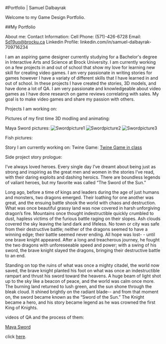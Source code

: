 #Portfolio | Samuel Dalbayrak

 Welcome to my Game Design Portfolio.
 
 ##My Portfolio

 About me:
 Contact Information:
Cell Phone: (571)-426-6728
Email: Sd19uo@brocku.ca
Linkedin Profile: linkedin.com/in/samuel-dalbayrak-709716234

I am an aspiring game designer currently studying for a Bachelor's degree in Interactive Arts and Science at Brock University. I am currently working on a few projects in and out of school that show my love for learning new skill for creating video games. I am very passionate in writing stories for games however I have a variaty of different skills that I have learned in and out of school. In these projects I have created the stories, 3D models, and have done a lot of QA. I am very passionate and knowledgeable about video games as I have done research on game reviews correlating with sales. My goal is to make video games and share my passion with others.

Projects I am working on:

Pictures of my first time 3D modling and animating:
 
 Maya Sword pictures:
![Swordpicture1](https://github.com/Samuelbly/Portfolio/assets/90357953/e607bd81-87d8-44db-bfe5-224ce41960b2)
![Swordpicture2](https://github.com/Samuelbly/Portfolio/assets/90357953/d83ba1ea-72cd-4deb-adb9-4cc141f5d21f)
![Swordpicture3](https://github.com/Samuelbly/Portfolio/assets/90357953/2f8766b9-c61d-4967-a2e8-9b4e184597b1)

Fish pictures:
 

Story I am currently working on:
 Twine Game:
  [Twine Game in class](https://samuelbly.github.io/IASC-1p04/final_build/IASC%201P04%20Game%20Prototype%20Tunnels%20of%20Light_FinalBuild10.html)

 Side project story prologue:

 I’ve always loved heroes. Every single day I’ve dreamt about being just as strong and inspiring as the great men and women in the stories I’ve read, with their daring exploits and dashing heroics. There are boundless 
 legends of valiant heroes, but my favorite was called “The Sword of the Sun.” 

 Long ago, before a time of kings and leaders during the age of just humans and monsters, two dragons emerged. Their loathing for one another was great, and the ensuing battle shook the world with chaos and destruction. 
 What was once beautiful grassy land was now covered in harsh unforgiving dragon’s fire. Mountains once thought indestructible quickly crumbled to dust, hapless victims of the furious battle raging on their slopes. Ash 
 clouds covered the sky leaving the land dark and lifeless. No town or city was safe from their destructive battle; neither of the dragons seemed to have a winning edge; their battle seemed never ending. All hope was 
 lost- - until one brave knight appeared. After a long and treacherous journey, he fought the two dragons with unforeseeable speed and power; with a swing of his sword, the brave knight slayed the dragons, bringing their 
 destructive battle to an end. 

 Standing on top the ruins of what was once a mighty citadel, the world now saved, the brave knight planted his foot on what was once an indestructible rampart and thrust his sword toward the heavens. A huge beam of light 
 shot up to the sky like a beacon of peace, and the world was calm once more. The burning land returned to lush green, and the sun shone through the bleak cloud. It shined brightly on the radiant blade-- and from that 
 moment on, the sword became known as the “Sword of the Sun.” The Knight became a hero, and his story became legend as he was crowned the first King of Knights. 

 
  

videos of QA and the process of them:



 [Maya Sword](https://github.com/Samuelbly/Portfolio/blob/main/SwordJustincasefile.mb)



 
 
 click [here](https://samuelbly.github.io/Portfolio//Portfolio_builds/Game_Design_Portfolio/Portfolio3.html).

